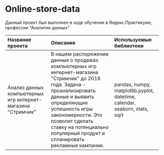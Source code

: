 # Online-store-data
Данный проект был выполнен в ходе обучения в Яндекс.Практикуме, профессии "Аналитик данных"

| Название проекта              | Описание           | Используемые библиотеки                     |
| :-------------------- | :---------------------- |:---------------------------|
| Анализ данных компьютерных игр интернет-магазина "Стримчик"  | В нашем распоряжении данные о продажах компьютерных игр интернет-магазина "Стримчик" до 2016 года. Задача - проанализировать данные и выявить определяющие успешность игры закономерности. Это позволит сделать ставку на потенциально популярный продукт и спланировать рекламные кампании. | pandas, numpy, matplotlib.pyplot, datetime, calendar, seaborn, stats, sqrt |
